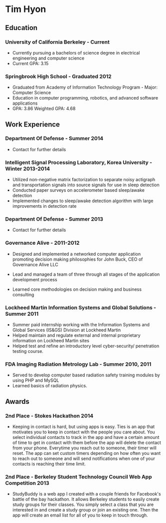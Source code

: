 Tim Hyon
========

Education
---------

### University of California Berkeley - Current

- Currently pursuing a bachelors of science degree in electrical engineering and computer science
- Current GPA: 3.15

### Springbrook High School - Graduated 2012</h4>

- Graduated from Academy of Information Technology Program -  Major: Computer Science
- Education in computer programming, robotics, and advanced software applications
- GPA: 3.86 Weighted  GPA: 4.68

Work Experience
-----
### Department Of Defense - Summer 2014
- Contact for further details

### Intelligent Signal Processing Laboratory, Korea University - Winter 2013-2014 
- Utilized non-negative matrix factorization to separate noisy actigraph and transportation signals into source signals for use in sleep detection
- Conducted paper surveys on accelerometer based sleep/awake detection 
- Implemented changes to sleep/awake detection algorithm with large improvements in detection rate

### Department Of Defense - Summer 2013
- Contact for further details

### Governance Alive - 2011-2012
- Designed and implemented a networked computer application promoting decision making philosophies for John Buck, CEO of Governance Alive LLC

- Lead and managed a team of three through all stages of the application development process 
- Learned core methodologies on decision making and business consulting

### Lockheed Martin Information Systems and Global Solutions - Summer 2011
- Summer paid internship working with the Information Systems and Global Services (IS&GS) Division at Lockheed Martin
- Helped maintain and regulate external and internal proprietary information on Lockheed Martin sites
- Helped test and refine an introductory level cyber-security/ penetration testing course. 

### FDA Imaging Radiation Metrology Lab - Summer 2010, 2011
- Served to develop computer based radiation safety training modules by using PHP and MySQL
- Learned basics of radiation physics.

Awards
-----
### 2nd Place - Stokes Hackathon 2014
- Keeping in contact is hard, but using apps is easy. Ties is an app that motivates you to keep in contact with the people you care about. You select individual contacts to track in the app and have a certain amount of time to get in contact with them before the app will delete the contact from your phone. Everytime you reach out to someone, their timer will reset. The app can set custom timers depending on how often you want to reach out to someone and will send notifications when one of your contacts is reaching their time limit. 

### 2nd Place - Berkeley Student Technology Council Web App Competition 2013
- StudyBuddy is a web app I created with a couple friends for Facebook's battle of the bay hackathon. It allows Berkeley students to easily create study groups for their classes. You simply select a class that you are interested in and create a study group or join an existing one. Then the app will create an email list for all of you to keep in touch through.
